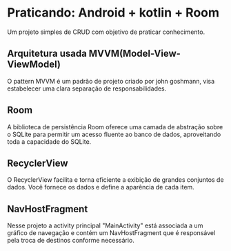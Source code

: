 # Praticando: Android + kotlin + Room
Um projeto simples de CRUD com objetivo de praticar conhecimento.

## Arquitetura usada MVVM(Model-View-ViewModel)
O pattern MVVM é um padrão de projeto criado por john goshmann, visa estabelecer uma clara separação de responsabilidades.

## Room
A biblioteca de persistência Room oferece uma camada de abstração sobre o SQLite para permitir um acesso fluente ao banco de dados, aproveitando toda a capacidade do SQLite.

## RecyclerView
O RecyclerView facilita e torna eficiente a exibição de grandes conjuntos de dados. Você fornece os dados e define a aparência de cada item.

## NavHostFragment
Nesse projeto a activity principal "MainActivity" está associada a um gráfico de navegação e contém um NavHostFragment que é responsável pela troca de destinos conforme necessário.
